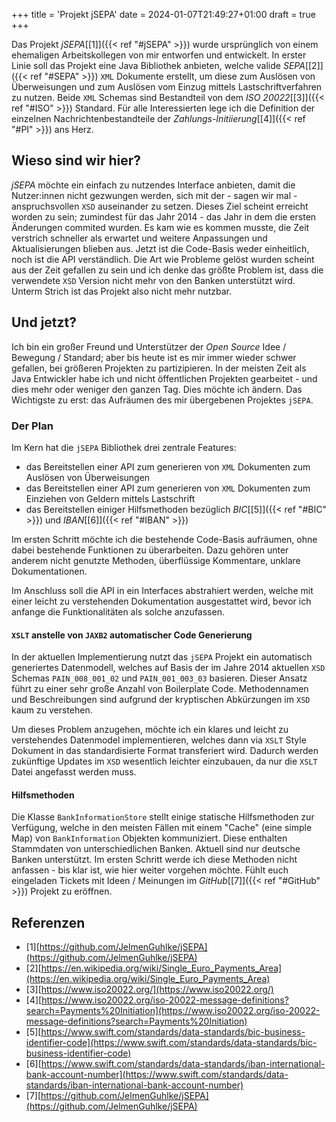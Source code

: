 +++
title = 'Projekt jSEPA'
date = 2024-01-07T21:49:27+01:00
draft = true
+++

Das Projekt *jSEPA*[[1]]({{< ref "#jSEPA" >}}) wurde ursprünglich von einem 
ehemaligen Arbeitskollegen von mir entworfen und entwickelt. In erster Linie 
soll das Projekt eine Java Bibliothek anbieten, welche valide *SEPA*[[2]]({{< ref "#SEPA" >}})
`XML` Dokumente erstellt, um diese zum Auslösen von Überweisungen und zum Auslösen 
vom Einzug mittels Lastschriftverfahren zu nutzen. Beide `XML` Schemas sind 
Bestandteil von dem *ISO 20022*[[3]]({{< ref "#ISO" >}}) Standard. Für alle 
Interessierten lege ich die Definition der einzelnen Nachrichtenbestandteile 
der *Zahlungs-Initiierung*[[4]]({{< ref "#PI" >}}) ans Herz.

## Wieso sind wir hier?

*jSEPA* möchte ein einfach zu nutzendes Interface anbieten, damit die Nutzer:innen 
nicht gezwungen werden, sich mit der - sagen wir mal - anspruchsvollen `XSD` 
auseinander zu setzen. Dieses Ziel scheint erreicht worden zu sein; zumindest für das 
Jahr 2014 - das Jahr in dem die ersten Änderungen commited wurden. Es kam wie es 
kommen musste, die Zeit verstrich schneller als erwartet und weitere Anpassungen 
und Aktualisierungen blieben aus. Jetzt ist die Code-Basis weder einheitlich, 
noch ist die API verständlich. Die Art wie Probleme gelöst wurden scheint aus der 
Zeit gefallen zu sein und ich denke das größte Problem ist, dass die verwendete 
`XSD` Version nicht mehr von den Banken unterstützt wird. Unterm Strich ist das 
Projekt also nicht mehr nutzbar.

## Und jetzt?

Ich bin ein großer Freund und Unterstützer der *Open Source* Idee / Bewegung / 
Standard; aber bis heute ist es mir immer wieder schwer gefallen, bei größeren 
Projekten zu partizipieren. In der meisten Zeit als Java Entwickler habe ich 
und nicht öffentlichen Projekten gearbeitet - und dies mehr oder weniger den 
ganzen Tag. Dies möchte ich ändern. Das Wichtigste zu erst: das Aufräumen des 
mir übergebenen Projektes `jSEPA`.

### Der Plan

Im Kern hat die `jSEPA` Bibliothek drei zentrale Features:

- das Bereitstellen einer API zum generieren von `XML` Dokumenten zum Auslösen von Überweisungen
- das Bereitstellen einer API zum generieren von `XML` Dokumenten zum Einziehen von Geldern mittels Lastschrift
- das Bereitstellen einiger Hilfsmethoden bezüglich *BIC*[[5]]({{< ref "#BIC" >}}) und *IBAN*[[6]]({{< ref "#IBAN" >}})

Im ersten Schritt möchte ich die bestehende Code-Basis aufräumen, ohne dabei 
bestehende Funktionen zu überarbeiten. Dazu gehören unter anderem nicht genutzte Methoden, 
überflüssige Kommentare, unklare Dokumentationen.

Im Anschluss soll die API in ein Interfaces abstrahiert werden, welche mit einer 
leicht zu verstehenden Dokumentation ausgestattet wird, bevor ich anfange die 
Funktionalitäten als solche anzufassen.

#### `XSLT` anstelle von `JAXB2` automatischer Code Generierung

In der aktuellen Implementierung nutzt das `jSEPA` Projekt ein automatisch 
generiertes Datenmodell, welches auf Basis der im Jahre 2014 aktuellen `XSD` 
Schemas `PAIN_008_001_02` und `PAIN_001_003_03` basieren. Dieser Ansatz führt zu 
einer sehr große Anzahl von Boilerplate Code. Methodennamen und Beschreibungen 
sind aufgrund der kryptischen Abkürzungen im `XSD` kaum zu verstehen.

Um dieses Problem anzugehen, möchte ich ein klares und leicht zu verstehendes 
Datenmodel implementieren, welches dann via `XSLT` Style Dokument in das 
standardisierte Format transferiert wird. Dadurch werden zukünftige Updates im `XSD` 
wesentlich leichter einzubauen, da nur die `XSLT` Datei angefasst werden muss.


#### Hilfsmethoden

Die Klasse `BankInformationStore` stellt einige statische Hilfsmethoden zur 
Verfügung, welche in den meisten Fällen mit einem "Cache" (eine simple Map) von 
`BankInformation` Objekten kommuniziert. Diese enthalten Stammdaten von unterschiedlichen 
Banken. Aktuell sind nur deutsche Banken unterstützt. Im ersten Schritt werde ich 
diese Methoden nicht anfassen - bis klar ist, wie hier weiter vorgehen möchte. 
Fühlt euch eingeladen Tickets mit Ideen / Meinungen im *GitHub*[[7]]({{< ref "#GitHub" >}})
Projekt zu eröffnen.


## Referenzen

- <span id="jSEPA">[1][https://github.com/JelmenGuhlke/jSEPA](https://github.com/JelmenGuhlke/jSEPA)
- <span id="SEPA">[2][https://en.wikipedia.org/wiki/Single_Euro_Payments_Area](https://en.wikipedia.org/wiki/Single_Euro_Payments_Area)
- <span id="ISO">[3][https://www.iso20022.org/](https://www.iso20022.org/)
- <span id="PI">[4][https://www.iso20022.org/iso-20022-message-definitions?search=Payments%20Initiation](https://www.iso20022.org/iso-20022-message-definitions?search=Payments%20Initiation)
- <span id="BIC">[5][https://www.swift.com/standards/data-standards/bic-business-identifier-code](https://www.swift.com/standards/data-standards/bic-business-identifier-code)
- <span id="IBAN">[6][https://www.swift.com/standards/data-standards/iban-international-bank-account-number](https://www.swift.com/standards/data-standards/iban-international-bank-account-number)
- <span id="GitHub">[7][https://github.com/JelmenGuhlke/jSEPA](https://github.com/JelmenGuhlke/jSEPA)
